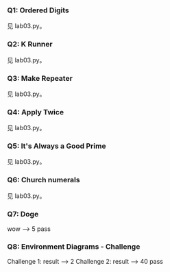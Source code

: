 ### Q1: Ordered Digits
见 lab03.py。

### Q2: K Runner
见 lab03.py。

### Q3: Make Repeater
见 lab03.py。

### Q4: Apply Twice
见 lab03.py。

### Q5: It's Always a Good Prime
见 lab03.py。

### Q6: Church numerals
见 lab03.py。

### Q7: Doge
wow --> 5
pass

### Q8: Environment Diagrams - Challenge
Challenge 1: result --> 2
Challenge 2: result --> 40
pass
